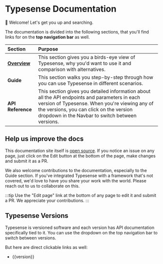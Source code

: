 # Typesense Documentation

👋 Welcome! Let's get you up and searching. 

The documentation is divided into the following sections, that you'll find links for on the **top navigation bar** as well.

| Section                                                                                                          | Purpose                                                                                                                                                                                                                                       |
|:-----------------------------------------------------------------------------------------------------------------|:----------------------------------------------------------------------------------------------------------------------------------------------------------------------------------------------------------------------------------------------|
| [**Overview**](./overview/what-is-typesense.md)                                                                  | This section gives you a birds-eye view of Typesense, why you'd want to use it and comparison with alternatives.                                                                                                                              |
| <RouterLink :to="`/guide/`"><strong>Guide</strong></RouterLink>                                                  | This section walks you step-by-step through how you can use Typesense in different scenarios.                                                                                                                                                 |
| <RouterLink :to="`${$site.themeConfig.typesenseLatestVersion}/api/`"><strong>API Reference</strong></RouterLink> | This section gives you detailed information about all the API endpoints and parameters in each version of Typesense. When you're viewing any of the versions, you can click on the version dropdown in the Navbar to switch between versions. |

## Help us improve the docs

This documentation site itself is [open source](https://github.com/typesense/typesense-website/tree/master/docs-site). If you notice an issue on any page, just click on the Edit button at the bottom of the page, make changes and submit it as a PR. 

We also welcome contributions to the documentation, especially to the Guide section. If you've integrated Typesense with a framework that's not covered, we'd love to have you share your work with the world. 
Please reach out to us to collaborate on this.

:::tip
Use the "Edit page" link at the bottom of any page to edit it and submit a PR. We appreciate your contributions.
:::

## Typesense Versions

Typesense is versioned software and each version has API documentation specifically tied to it. 
You can use the dropdown on the top navigation bar to switch between versions.

But here are direct clickable links as well:

<ul>
  <li v-for="version in $site.themeConfig.typesenseVersions">
    <RouterLink :to="`${version}/`"> {{version}} </RouterLink>
  </li>
</ul>
